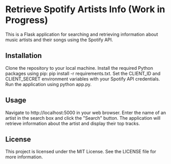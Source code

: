 # Retrieve Spotify Artists Info (Work in Progress)
This is a Flask application for searching and retrieving information about music artists and their songs using the Spotify API.

## Installation
Clone the repository to your local machine.
Install the required Python packages using pip: pip install -r requirements.txt.
Set the CLIENT_ID and CLIENT_SECRET environment variables with your Spotify API credentials.
Run the application using python app.py.
## Usage
Navigate to http://localhost:5000 in your web browser.
Enter the name of an artist in the search box and click the "Search" button.
The application will retrieve information about the artist and display their top tracks.


## License
This project is licensed under the MIT License. See the LICENSE file for more information.